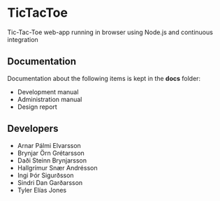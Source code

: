 # TicTacToe
Tic-Tac-Toe web-app running in browser using Node.js and continuous integration

## Documentation
Documentation about the following items is kept in the **docs** folder:
- Development manual
- Administration manual
- Design report

## Developers
- Arnar Pálmi Elvarsson
- Brynjar Örn Grétarsson 
- Daði Steinn Brynjarsson
- Hallgrímur Snær Andrésson
- Ingi Þór Sigurðsson
- Sindri Dan Garðarsson
- Tyler Elías Jones